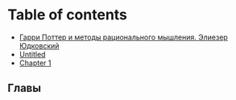 # Table of contents

* [Гарри Поттер и методы рационального мышления. Элиезер Юдковский](README.md)
* [Untitled](untitled.md)
* [Chapter 1](chapter-1.md)

## Главы <a id="chapters"></a>

